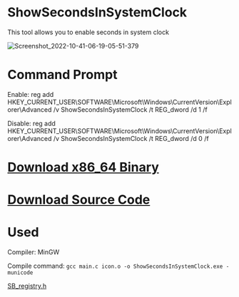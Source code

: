# ShowSecondsInSystemClock
This tool allows you to enable seconds in system clock

![Screenshot_2022-10-41-06-19-05-51-379](https://user-images.githubusercontent.com/89962566/194375329-ca99c25e-7967-4294-a770-b9041b7ae117.png)

# Command Prompt
Enable: reg add HKEY_CURRENT_USER\SOFTWARE\Microsoft\Windows\CurrentVersion\Explorer\Advanced /v ShowSecondsInSystemClock /t REG_dword /d 1 /f

Disable: reg add HKEY_CURRENT_USER\SOFTWARE\Microsoft\Windows\CurrentVersion\Explorer\Advanced /v ShowSecondsInSystemClock /t REG_dword /d 0 /f

# [Download x86_64 Binary](https://github.com/Svyatik-Bak/ShowSecondsInSystemClock/releases/download/1.2/ShowSecondsInSystemClock.exe)
# [Download Source Code](https://github.com/Svyatik-Bak/ShowSecondsInSystemClock/archive/refs/tags/1.2.zip)

# Used
Compiler: MinGW

Compile command: ```gcc main.c icon.o -o ShowSecondsInSystemClock.exe -municode```

[SB_registry.h](https://github.com/Svyatik-Bak/SB_registry.h)
